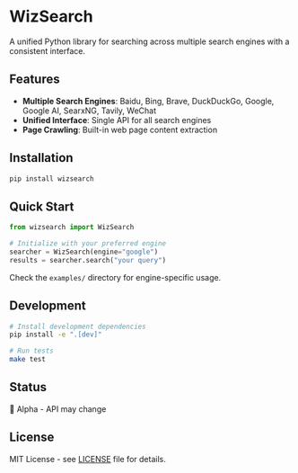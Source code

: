# WizSearch

A unified Python library for searching across multiple search engines with a consistent interface.

## Features

- **Multiple Search Engines**: Baidu, Bing, Brave, DuckDuckGo, Google, Google AI, SearxNG, Tavily, WeChat
- **Unified Interface**: Single API for all search engines
- **Page Crawling**: Built-in web page content extraction

## Installation

```bash
pip install wizsearch
```

## Quick Start

```python
from wizsearch import WizSearch

# Initialize with your preferred engine
searcher = WizSearch(engine="google")
results = searcher.search("your query")
```

Check the `examples/` directory for engine-specific usage.

## Development

```bash
# Install development dependencies
pip install -e ".[dev]"

# Run tests
make test
```

## Status

🚧 Alpha - API may change

## License

MIT License - see [LICENSE](LICENSE) file for details.
